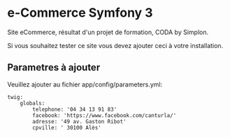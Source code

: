e-Commerce Symfony 3
========================

Site eCommerce, résultat d'un projet de formation, CODA by Simplon.

Si vous souhaitez tester ce site vous devez ajouter ceci à votre installation.

Parametres à ajouter
--------------

Veuillez ajouter au fichier app/config/parameters.yml:


```
twig:
    globals:
        telephone: '04 34 13 91 83'
        facebook: 'https://www.facebook.com/canturla/'
        adresse: '49 av. Gaston Ribot'
        cpville: ' 30100 Alès'
```
